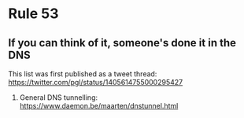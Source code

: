 # Rule 53

## If you can think of it, someone's done it in the DNS

This list was first published as a tweet thread: https://twitter.com/pgl/status/1405614755000295427



1. General DNS tunnelling: https://www.daemon.be/maarten/dnstunnel.html